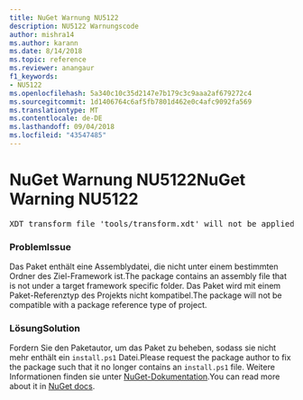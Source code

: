 ```yaml
---
title: NuGet Warnung NU5122
description: NU5122 Warnungscode
author: mishra14
ms.author: karann
ms.date: 8/14/2018
ms.topic: reference
ms.reviewer: anangaur
f1_keywords:
- NU5122
ms.openlocfilehash: 5a340c10c35d2147e7b179c3c9aaa2af679272c4
ms.sourcegitcommit: 1d1406764c6af5fb7801d462e0c4afc9092fa569
ms.translationtype: MT
ms.contentlocale: de-DE
ms.lasthandoff: 09/04/2018
ms.locfileid: "43547485"
---
```

# <a name="nuget-warning-nu5122"></a><span data-ttu-id="b152e-103">NuGet Warnung NU5122</span><span class="sxs-lookup"><span data-stu-id="b152e-103">NuGet Warning NU5122</span></span>
<pre>XDT transform file 'tools/transform.xdt' will not be applied when the package is installed after the migration.</pre>

### <a name="issue"></a><span data-ttu-id="b152e-104">Problem</span><span class="sxs-lookup"><span data-stu-id="b152e-104">Issue</span></span>

<span data-ttu-id="b152e-105">Das Paket enthält eine Assemblydatei, die nicht unter einem bestimmten Ordner des Ziel-Framework ist.</span><span class="sxs-lookup"><span data-stu-id="b152e-105">The package contains an assembly file that is not under a target framework specific folder.</span></span> <span data-ttu-id="b152e-106">Das Paket wird mit einem Paket-Referenztyp des Projekts nicht kompatibel.</span><span class="sxs-lookup"><span data-stu-id="b152e-106">The package will not be compatible with a package reference type of project.</span></span>


### <a name="solution"></a><span data-ttu-id="b152e-107">Lösung</span><span class="sxs-lookup"><span data-stu-id="b152e-107">Solution</span></span>

<span data-ttu-id="b152e-108">Fordern Sie den Paketautor, um das Paket zu beheben, sodass sie nicht mehr enthält ein `install.ps1` Datei.</span><span class="sxs-lookup"><span data-stu-id="b152e-108">Please request the package author to fix the package such that it no longer contains an `install.ps1` file.</span></span> <span data-ttu-id="b152e-109">Weitere Informationen finden sie unter [NuGet-Dokumentation](https://docs.microsoft.com/en-us/nuget/reference/migrate-packages-config-to-package-reference).</span><span class="sxs-lookup"><span data-stu-id="b152e-109">You can read more about it in [NuGet docs](https://docs.microsoft.com/en-us/nuget/reference/migrate-packages-config-to-package-reference).</span></span>

